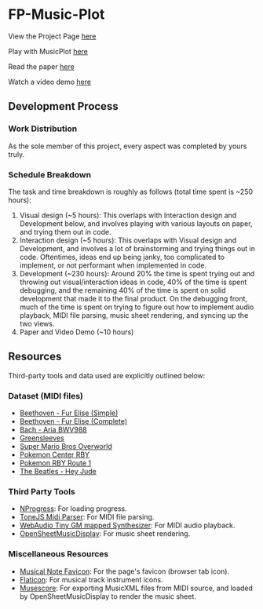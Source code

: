# FP-Music-Plot

View the Project Page [here](https://github.mit.edu/pages/6894-sp20/FP-Music-Plot/)

Play with MusicPlot [here](https://github.mit.edu/pages/6894-sp20/FP-Music-Plot/musicplot.html)

Read the paper [here](https://github.mit.edu/pages/6894-sp20/FP-Music-Plot/musicplot_paper.pdf)

Watch a video demo [here](https://youtu.be/gc5JMgvbsPM)

## Development Process
### Work Distribution
As the sole member of this project, every aspect was completed by yours truly.

### Schedule Breakdown
The task and time breakdown is roughly as follows (total time spent is ~250 hours):

1. Visual design (~5 hours): This overlaps with Interaction design and Development below, and involves playing with various layouts on paper, and trying them out in code.
2. Interaction design (~5 hours): This overlaps with Visual design and Development, and involves a lot of brainstorming and trying things out in code. Oftentimes, ideas end up being janky, too complicated to implement, or not performant when implemented in code.
3. Development (~230 hours): Around 20% the time is spent trying out and throwing out visual/interaction ideas in code, 40% of the time is spent debugging, and the remaining 40% of the time is spent on solid development that made it to the final product. On the debugging front, much of the time is spent on trying to figure out how to implement audio playback, MIDI file parsing, music sheet rendering, and syncing up the two views.
4. Paper and Video Demo (~10 hours)

## Resources
Third-party tools and data used are explicitly outlined below:

### Dataset (MIDI files)
* [Beethoven - Fur Elise (Simple)](https://www.8notes.com/scores/457.asp)
* [Beethoven - Fur Elise (Complete)](https://musescore.com/user/20846/scores/35882)
* [Bach - Aria BWV988](http://www.jsbach.net/midi/index.html)
* [Greensleeves](https://www.contemplator.com/england/grenslevs.html)
* [Super Mario Bros Overworld](https://www.khinsider.com/midi/nes/super-mario-bros.)
* [Pokemon Center RBY](https://www.khinsider.com/midi/gameboy/pokemon-red-blue-yellow-)
* [Pokemon RBY Route 1](https://www.khinsider.com/midi/gameboy/pokemon-red-blue-yellow-)
* [The Beatles - Hey Jude](https://www.youtube.com/watch?v=df7od9Mx0AQ)

### Third Party Tools
* [NProgress](https://github.com/rstacruz/nprogress): For loading progress.
* [ToneJS Midi Parser](https://github.com/Tonejs/Midi): For MIDI file parsing.
* [WebAudio Tiny GM mapped Synthesizer](https://github.com/g200kg/webaudio-tinysynth): For MIDI audio playback.
* [OpenSheetMusicDisplay](https://github.com/opensheetmusicdisplay/opensheetmusicdisplay): For music sheet rendering.

### Miscellaneous Resources
* [Musical Note Favicon](https://favicon.io/emoji-favicons/musical-note/): For the page's favicon (browser tab icon).
* [Flaticon](https://www.flaticon.com/): For musical track instrument icons.
* [Musescore](https://musescore.org/en): For exporting MusicXML files from MIDI source, and loaded by OpenSheetMusicDisplay to render the music sheet.